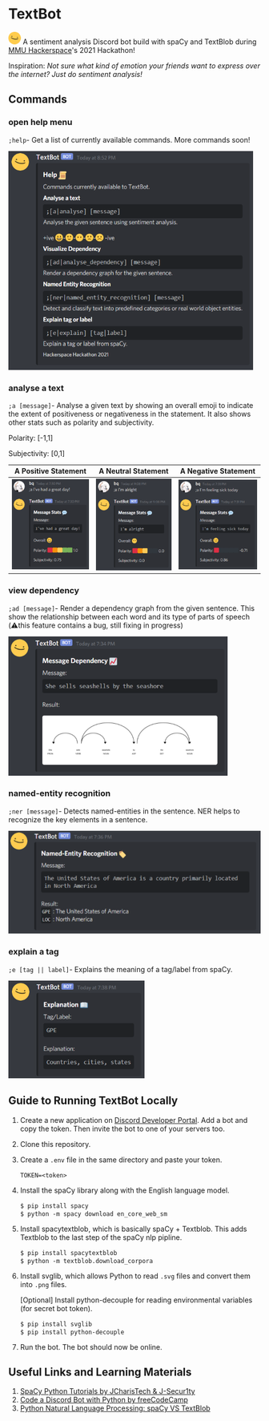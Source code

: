 # TextBot
![textbot](https://github.com/BingQuanChua/TextBot/blob/main/assets/textblob.png) A sentiment analysis Discord bot build with spaCy and TextBlob during [MMU Hackerspace](https://hackerspacemmu.github.io/)'s 2021 Hackathon!  


Inspiration: _Not sure what kind of emotion your friends want to express over the internet? Just do sentiment analysis!_

## Commands

### open help menu
`;help`- Get a list of currently available commands. More commands soon!

<img src="assets/ss-help.PNG" alt="help menu">

### analyse a text
`;a [message]`- Analyse a given text by showing an overall emoji to indicate the extent of positiveness or negativeness in the statement. It also shows other stats such as polarity and subjectivity.

Polarity: [-1,1] 

Subjectivity: [0,1]

| A Positive Statement                                     | A Neutral Statement                                       | A Negative Statement                                      |
| -------------------------------------------------------- | --------------------------------------------------------- | --------------------------------------------------------- |
| <img src="assets/ss-a.PNG" alt="a1"> | <img src="assets/ss-a3.PNG" alt="a3"> | <img src="assets/ss-a2.PNG" alt="a2"> |

### view dependency 
`;ad [message]`- Render a dependency graph from the given sentence. This show the relationship between each word and its type of parts of speech (⚠️this feature contains a bug, still fixing in progress)

<img src="assets/ss-ad.PNG" alt="Dependency">

### named-entity recognition
`;ner [message]`- Detects named-entities in the sentence. NER helps to recognize the key elements in a sentence.

<img src="assets/ss-ner.PNG" alt="named entity recognition">

### explain a tag
`;e [tag || label]`- Explains the meaning of a tag/label from spaCy.

<img src="assets/ss-e.PNG" alt="explain a tag">



## Guide to Running TextBot Locally

1. Create a new application on [Discord Developer Portal](https://discord.com/developers/applications). Add a bot and copy the token. Then invite the bot to one of your servers too.

2. Clone this repository.

3. Create a `.env` file in the same directory and paste your token.

   ```
   TOKEN=<token>
   ```

4. Install the spaCy library along with the English language model.

   ```
   $ pip install spacy
   $ python -m spacy download en_core_web_sm
   ```

5. Install spacytextblob, which is basically spaCy + Textblob. This adds Textblob to the last step of the spaCy nlp pipline.

   ```
   $ pip install spacytextblob   
   $ python -m textblob.download_corpora
   ```

6. Install svglib, which allows Python to read `.svg` files and convert them into `.png` files.

   [Optional] Install python-decouple for reading environmental variables (for secret bot token).

   ```
   $ pip install svglib
   $ pip install python-decouple 
   ```

7. Run the bot. The bot should now be online. 



## Useful Links and Learning Materials

1. [SpaCy Python Tutorials by JCharisTech & J-Secur1ty](https://youtube.com/playlist?list=PLJ39kWiJXSiz1LK8d_fyxb7FTn4mBYOsD)
2. [Code a Discord Bot with Python by freeCodeCamp](https://www.youtube.com/watch?v=SPTfmiYiuok)
3. [Python Natural Language Processing: spaCy VS TextBlob](https://python.libhunt.com/compare-spacy-vs-textblob)
